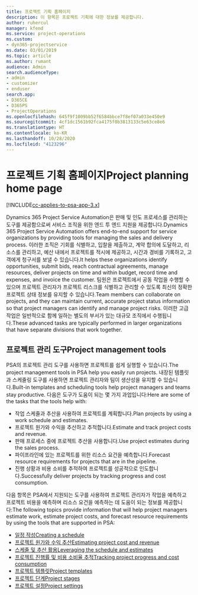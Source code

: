 ```yaml
---
title: 프로젝트 기획 홈페이지
description: 이 항목은 프로젝트 기획에 대한 정보를 제공합니다.
author: ruhercul
manager: kfend
ms.service: project-operations
ms.custom:
- dyn365-projectservice
ms.date: 03/01/2019
ms.topic: article
ms.author: rumant
audience: Admin
search.audienceType:
- admin
- customizer
- enduser
search.app:
- D365CE
- D365PS
- ProjectOperations
ms.openlocfilehash: 645f9f1009bb52f6584bbce7f8ef07a033e450e9
ms.sourcegitcommit: 4cf1dc1561b92fca4175f0b3813133c5e63ce8e6
ms.translationtype: HT
ms.contentlocale: ko-KR
ms.lasthandoff: 10/28/2020
ms.locfileid: "4123296"
---
```

# <a name="project-planning-home-page"></a><span data-ttu-id="3e442-103">프로젝트 기획 홈페이지</span><span class="sxs-lookup"><span data-stu-id="3e442-103">Project planning home page</span></span>

[!INCLUDE[cc-applies-to-psa-app-3.x](../includes/cc-applies-to-psa-app-3x.md)]

<span data-ttu-id="3e442-104">Dynamics 365 Project Service Automation은 판매 및 인도 프로세스를 관리하는 도구를 제공함으로써 서비스 조직을 위한 엔드 투 엔드 지원을 제공합니다.</span><span class="sxs-lookup"><span data-stu-id="3e442-104">Dynamics 365 Project Service Automation offers end-to-end support for service organizations by providing tools for managing the sales and delivery process.</span></span> <span data-ttu-id="3e442-105">이러한 조직은 기회를 식별하고, 입찰을 제출하고, 계약 합의에 도달하고, 리소스를 관리하고, 예산 내에서 프로젝트를 적시에 제공하고, 시간과 경비를 기록하고, 고객에게 청구서를 보낼 수 있습니다.</span><span class="sxs-lookup"><span data-stu-id="3e442-105">It helps these organizations identify opportunities, submit bids, reach contractual agreements, manage resources, deliver projects on time and within budget, record time and expenses, and invoice the customer.</span></span> <span data-ttu-id="3e442-106">팀원은 프로젝트에서 공동 작업을 수행할 수 있으며 프로젝트 관리자가 프로젝트 리스크를 식별하고 관리할 수 있도록 최신의 정확한 프로젝트 상태 정보를 유지할 수 있습니다.</span><span class="sxs-lookup"><span data-stu-id="3e442-106">Team members can collaborate on projects, and they can maintain current, accurate project status information so that project managers can identify and manage project risks.</span></span> <span data-ttu-id="3e442-107">이러한 고급 작업은 일반적으로 함께 일하는 별도의 부서가 있는 대규모 조직에서 수행됩니다.</span><span class="sxs-lookup"><span data-stu-id="3e442-107">These advanced tasks are typically performed in larger organizations that have separate divisions that work together.</span></span>

## <a name="project-management-tools"></a><span data-ttu-id="3e442-108">프로젝트 관리 도구</span><span class="sxs-lookup"><span data-stu-id="3e442-108">Project management tools</span></span>

<span data-ttu-id="3e442-109">PSA의 프로젝트 관리 도구를 사용하면 프로젝트를 쉽게 실행할 수 있습니다.</span><span class="sxs-lookup"><span data-stu-id="3e442-109">The project management tools in PSA help you easily run projects.</span></span> <span data-ttu-id="3e442-110">내장된 템플릿과 스케줄링 도구를 사용하면 프로젝트 관리자와 팀이 생산성을 유지할 수 있습니다.</span><span class="sxs-lookup"><span data-stu-id="3e442-110">Built-in templates and scheduling tools help project managers and teams stay productive.</span></span> <span data-ttu-id="3e442-111">다음은 도구가 도움이 되는 몇 가지 과업입니다:</span><span class="sxs-lookup"><span data-stu-id="3e442-111">Here are some of the tasks that the tools help with:</span></span>

- <span data-ttu-id="3e442-112">작업 스케줄과 추산을 사용하여 프로젝트를 계획합니다.</span><span class="sxs-lookup"><span data-stu-id="3e442-112">Plan projects by using a work schedule and estimates.</span></span>
- <span data-ttu-id="3e442-113">프로젝트 원가와 수익을 추산하고 추적합니다.</span><span class="sxs-lookup"><span data-stu-id="3e442-113">Estimate and track project costs and revenue.</span></span>
- <span data-ttu-id="3e442-114">판매 프로세스 중에 프로젝트 추산을 사용합니다.</span><span class="sxs-lookup"><span data-stu-id="3e442-114">Use project estimates during the sales process.</span></span>
- <span data-ttu-id="3e442-115">파이프라인에 있는 프로젝트를 위한 리소스 요건을 예측합니다.</span><span class="sxs-lookup"><span data-stu-id="3e442-115">Forecast resource requirements for projects that are in the pipeline.</span></span>
- <span data-ttu-id="3e442-116">진행 상황과 비용 소비를 추적하여 프로젝트를 성공적으로 인도합니다.</span><span class="sxs-lookup"><span data-stu-id="3e442-116">Successfully deliver projects by tracking progress and cost consumption.</span></span>

<span data-ttu-id="3e442-117">다음 항목은 PSA에서 지원되는 도구를 사용하여 프로젝트 관리자가 작업을 예측하고 프로젝트 비용을 예측하며 리소스 요건을 예측하는 데 도움이 되는 정보를 제공합니다:</span><span class="sxs-lookup"><span data-stu-id="3e442-117">The following topics provide information that will help project managers estimate work, estimate project costs, and forecast resource requirements by using the tools that are supported in PSA:</span></span>

- [<span data-ttu-id="3e442-118">일정 작성</span><span class="sxs-lookup"><span data-stu-id="3e442-118">Creating a schedule</span></span>](project-creating.md)
- [<span data-ttu-id="3e442-119">프로젝트 원가와 수익 추산</span><span class="sxs-lookup"><span data-stu-id="3e442-119">Estimating project cost and revenue</span></span>](project-estimating.md)
- [<span data-ttu-id="3e442-120">스케줄 및 추산 활용</span><span class="sxs-lookup"><span data-stu-id="3e442-120">Leveraging the schedule and estimates</span></span>](project-leveraging.md)
- [<span data-ttu-id="3e442-121">프로젝트 진행률 및 비용 소비율 추적</span><span class="sxs-lookup"><span data-stu-id="3e442-121">Tracking project progress and cost consumption</span></span>](project-tracking.md)
- [<span data-ttu-id="3e442-122">프로젝트 템플릿</span><span class="sxs-lookup"><span data-stu-id="3e442-122">Project templates</span></span>](project-templates.md)
- [<span data-ttu-id="3e442-123">프로젝트 단계</span><span class="sxs-lookup"><span data-stu-id="3e442-123">Project stages</span></span>](project-stages.md)
- [<span data-ttu-id="3e442-124">프로젝트 설정</span><span class="sxs-lookup"><span data-stu-id="3e442-124">Project settings</span></span>](project-settings.md)
